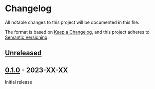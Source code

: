 # Changelog
All notable changes to this project will be documented in this file.

The format is based on [Keep a Changelog](https://keepachangelog.com/en/1.0.0/),
and this project adheres to [Semantic Versioning](https://semver.org/spec/v2.0.0.html).

## [Unreleased]

## [0.1.0] - 2023-XX-XX

Initial release

[Unreleased]: https://github.com/fmatter/clld-etymology-plugin/compare/v0.0.1...HEAD
[0.1.0]: https://github.com/fmatter/clld-etymology-plugin/commit/insert_this_by_hand